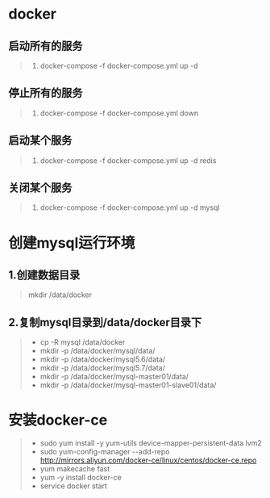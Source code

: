 # docker
## 启动所有的服务
>  1. docker-compose -f docker-compose.yml up -d
## 停止所有的服务
>  1. docker-compose -f docker-compose.yml down 
## 启动某个服务
>  1. docker-compose -f docker-compose.yml up -d redis
## 关闭某个服务
>  1. docker-compose -f docker-compose.yml up -d mysql

# 创建mysql运行环境
## 1.创建数据目录
>  mkdir /data/docker
## 2.复制mysql目录到/data/docker目录下
>  * cp -R mysql /data/docker
>  * mkdir -p /data/docker/mysql/data/
>  * mkdir -p /data/docker/mysql5.6/data/
>  * mkdir -p /data/docker/mysql5.7/data/
>  * mkdir -p /data/docker/mysql-master01/data/
>  * mkdir -p /data/docker/mysql-master01-slave01/data/


# 安装docker-ce
> * sudo yum install -y yum-utils device-mapper-persistent-data lvm2
> * sudo yum-config-manager --add-repo http://mirrors.aliyun.com/docker-ce/linux/centos/docker-ce.repo
> * yum makecache fast
> * yum -y install docker-ce
> * service docker start



